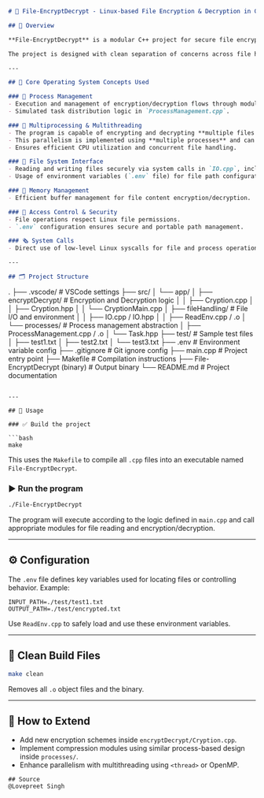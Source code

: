 ```markdown
# 🔐 File-EncryptDecrypt - Linux-based File Encryption & Decryption in C++

## 📌 Overview

**File-EncryptDecrypt** is a modular C++ project for secure file encryption and decryption, built to run on Linux systems. It leverages core **Operating System concepts** and is developed using **Windows Subsystem for Linux (WSL)** for portability on Windows.

The project is designed with clean separation of concerns across file handling, process management, and encryption logic.

---

## 🧠 Core Operating System Concepts Used

### 🧅 Process Management
- Execution and management of encryption/decryption flows through modular processes.
- Simulated task distribution logic in `ProcessManagement.cpp`.

### 🧵 Multiprocessing & Multithreading
- The program is capable of encrypting and decrypting **multiple files concurrently**.
- This parallelism is implemented using **multiple processes** and can be extended to support **multithreading** for performance scaling.
- Ensures efficient CPU utilization and concurrent file handling.

### 📂 File System Interface
- Reading and writing files securely via system calls in `IO.cpp`, including recursive environment-based path reads (`ReadEnv.cpp`).
- Usage of environment variables (`.env` file) for file path configuration.

### 🧠 Memory Management
- Efficient buffer management for file content encryption/decryption.

### 🚱 Access Control & Security
- File operations respect Linux file permissions.
- `.env` configuration ensures secure and portable path management.

### 🗞 System Calls
- Direct use of low-level Linux syscalls for file and process operations.

---

## 🗂 Project Structure

```

.
├── .vscode/                     # VSCode settings
├── src/
│   └── app/
│       ├── encryptDecrypt/      # Encryption and Decryption logic
│       │   ├── Cryption.cpp
│       │   ├── Cryption.hpp
│       │   └── CryptionMain.cpp
│       ├── fileHandling/        # File I/O and environment
│       │   ├── IO.cpp / IO.hpp
│       │   ├── ReadEnv.cpp / .o
│       └── processes/           # Process management abstraction
│           ├── ProcessManagement.cpp / .o
│           └── Task.hpp
├── test/                        # Sample test files
│   ├── test1.txt
│   ├── test2.txt
│   └── test3.txt
├── .env                         # Environment variable config
├── .gitignore                   # Git ignore config
├── main.cpp                     # Project entry point
├── Makefile                     # Compilation instructions
├── File-EncryptDecrypt (binary) # Output binary
└── README.md                    # Project documentation

````

---

## 🧪 Usage

### ✅ Build the project

```bash
make
````

This uses the `Makefile` to compile all `.cpp` files into an executable named `File-EncryptDecrypt`.

### ▶️ Run the program

```bash
./File-EncryptDecrypt
```

The program will execute according to the logic defined in `main.cpp` and call appropriate modules for file reading and encryption/decryption.

---

## ⚙ Configuration

The `.env` file defines key variables used for locating files or controlling behavior. Example:

```env
INPUT_PATH=./test/test1.txt
OUTPUT_PATH=./test/encrypted.txt
```

Use `ReadEnv.cpp` to safely load and use these environment variables.

---

## 🧼 Clean Build Files

```bash
make clean
```
Removes all `.o` object files and the binary.

---

## 🧠 How to Extend

* Add new encryption schemes inside `encryptDecrypt/Cryption.cpp`.
* Implement compression modules using similar process-based design inside `processes/`.
* Enhance parallelism with multithreading using `<thread>` or OpenMP.

```
## Source
@Lovepreet Singh

